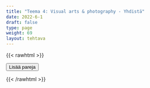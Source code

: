 ```yaml
---
title: "Teema 4: Visual arts & photography - Yhdistä"
date: 2022-6-1
draft: false
type: page
weight: 69
layout: tehtava
---
```

{{< rawhtml >}}
<link rel="stylesheet" type="text/css" href="/css/yhdistely.css"/>
<div id="nappulat">
<button id="lisaa">
Lisää pareja
</button>
</div>
<div id="kaikki"></div>
<div id="tehtava" class="grid grid-cols-2">
 <div><ul id="terms"> </ul></div>
 <div><ul id="defs"> </ul></div>

</div>


<script> 
 
 //Execute a JavaScript immediately after a page has been loaded
window.onload = function() {

  //Data for terms and definitions. This can be stored in a separate .js file, in a JSON file or here in the main file
   var data = {
     terms: [{

     index: 0, text: 'aesthetic, esthetic'
}, { index: 1, text: 'architecture'
}, { index: 2, text: 'art gallery'
}, { index: 3, text: 'artwork, work of art'
}, { index: 4, text: 'brush'
}, { index: 5, text: 'brushstroke'
}, { index: 6, text: 'canvas'
}, { index: 7, text: 'cartoon'
}, { index: 8, text: 'carve'
}, { index: 9, text: 'ceramics'
}, { index: 10, text: 'charcoal'
}, { index: 11, text: 'chisel'
}, { index: 12, text: 'clay'
}, { index: 13, text: 'collection'
}, { index: 14, text: 'composition'
}, { index: 15, text: 'contemporary art'
}, { index: 16, text: 'contrast'
}, { index: 17, text: 'crayon'
}, { index: 18, text: 'depict'
}, { index: 19, text: 'design'
}, { index: 20, text: 'drawing'
}, { index: 21, text: 'easel'
}, { index: 22, text: 'etching'
}, { index: 23, text: 'exhibit'
}, { index: 24, text: 'exhibition'
}, { index: 25, text: 'frame'
}, { index: 26, text: 'fake, forgery'
}, { index: 27, text: 'graffiti'
}, { index: 28, text: 'graphics'
}, { index: 29, text: 'graphics tablet'
}, { index: 30, text: 'hue'
}, { index: 31, text: 'illustration'
}, { index: 32, text: 'installation'
}, { index: 33, text: 'landscape'
}, { index: 34, text: 'marble'
}, { index: 35, text: 'marker'
}, { index: 36, text: 'masterpiece'
}, { index: 37, text: 'modern art'
}, { index: 38, text: 'mosaic'
}, { index: 39, text: 'motif'
}, { index: 40, text: 'mural'
}, { index: 41, text: 'oil colour'
}, { index: 42, text: 'oil painting'
}, { index: 43, text: 'painting'
}, { index: 44, text: 'painter'
}, { index: 45, text: 'perspective'
}, { index: 46, text: 'print'
}, { index: 47, text: 'portray'
}, { index: 48, text: 'portrait'
}, { index: 49, text: 'poster'
}, { index: 50, text: 'pottery'
}, { index: 51, text: 'primary colours'
}, { index: 52, text: 'proportion'
}, { index: 53, text: 'sculpt'
}, { index: 54, text: 'sculptor'
}, { index: 55, text: 'sculpture'
}, { index: 56, text: 'solvent'
}, { index: 57, text: 'self-portrait'
}, { index: 58, text: 'shade'
}, { index: 59, text: 'sketch'
}, { index: 60, text: 'stained glass'
}, { index: 61, text: 'statue'
}, { index: 62, text: 'still life'
}, { index: 63, text: 'three-dimensional'
}, { index: 64, text: 'tint'
}, { index: 65, text: 'translucent'
}, { index: 66, text: 'transparent'
}, { index: 67, text: 'watercolour'
}, { index: 68, text: 'angle'
}, { index: 69, text: 'close-up'
}, { index: 70, text: 'crop'
}, { index: 71, text: 'enlarge'
}, { index: 72, text: 'exposure'
}, { index: 73, text: 'flash'
}, { index: 74, text: 'focus'
}, { index: 75, text: 'lens'
}, { index: 76, text: 'panorama'
}, { index: 77, text: 'photography'
}, { index: 78, text: 'photographer'
}, { index: 79, text: 'photoshop'
}, { index: 80, text: 'pose'
}, { index: 81, text: 'shoot, shot, shot'
}, { index: 82, text: 'shot'
}, { index: 83, text: 'shutter'
}, { index: 84, text: 'tripod'
}, { index: 85, text: 'zoom'
}
    ],

  definitions: [{

     index: 0, text: 'esteettinen'
}, { index: 1, text: 'arkkitehtuuri'
}, { index: 2, text: 'taidegalleria'
}, { index: 3, text: 'taideteos'
}, { index: 4, text: 'sivellin'
}, { index: 5, text: 'siveltimenveto'
}, { index: 6, text: 'kangas'
}, { index: 7, text: 'sarjakuva'
}, { index: 8, text: 'kaivertaa, veistää'
}, { index: 9, text: 'keramiikka'
}, { index: 10, text: 'hiili'
}, { index: 11, text: 'taltta'
}, { index: 12, text: 'savi'
}, { index: 13, text: 'kokoelma'
}, { index: 14, text: 'sommitelma'
}, { index: 15, text: 'nykytaide'
}, { index: 16, text: 'kontrasti'
}, { index: 17, text: 'värikynä'
}, { index: 18, text: 'kuvata'
}, { index: 19, text: 'suunnittelu; muotoilla, suunnitella; muotoilu, malli'
}, { index: 20, text: 'piirros, piirustus'
}, { index: 21, text: 'maalausteline'
}, { index: 22, text: 'etsaus (syövyttämällä tehtävä taidegrafiikka)'
}, { index: 23, text: 'esittää, asettaa näytteille, näyttelyesine'
}, { index: 24, text: 'näyttely'
}, { index: 25, text: 'kehys'
}, { index: 26, text: 'väärennös'
}, { index: 27, text: 'graffiti'
}, { index: 28, text: 'grafiikka'
}, { index: 29, text: 'piirtopöytä'
}, { index: 30, text: 'sävy'
}, { index: 31, text: 'kuvitus'
}, { index: 32, text: 'installaatio'
}, { index: 33, text: 'maisemamaalaus'
}, { index: 34, text: 'marmori'
}, { index: 35, text: 'tussikynä'
}, { index: 36, text: 'mestariteos'
}, { index: 37, text: 'moderni taide'
}, { index: 38, text: 'mosaiikki'
}, { index: 39, text: 'aihe'
}, { index: 40, text: 'seinämaalaus'
}, { index: 41, text: 'öljyväri'
}, { index: 42, text: 'öljyvärimaalaus'
}, { index: 43, text: 'maalaus'
}, { index: 44, text: 'taidemaalari'
}, { index: 45, text: 'perspektiivi'
}, { index: 46, text: 'painokuva'
}, { index: 47, text: 'esittää'
}, { index: 48, text: 'muotokuva'
}, { index: 49, text: 'juliste'
}, { index: 50, text: 'keramiikka, savenvalanta'
}, { index: 51, text: 'päävärit'
}, { index: 52, text: 'mittasuhde'
}, { index: 53, text: 'veistää, muotoilla'
}, { index: 54, text: 'kuvanveistäjä'
}, { index: 55, text: 'kuvanveisto, veistos'
}, { index: 56, text: 'liuotin'
}, { index: 57, text: 'omakuva'
}, { index: 58, text: 'varjo'
}, { index: 59, text: 'luonnostella, luonnos'
}, { index: 60, text: 'lasimaalaus'
}, { index: 61, text: 'patsas'
}, { index: 62, text: 'asetelma'
}, { index: 63, text: 'kolmiulotteinen'
}, { index: 64, text: 'värisävy'
}, { index: 65, text: 'läpikuultava'
}, { index: 66, text: 'läpinäkyvä'
}, { index: 67, text: 'akvarelli, vesivärimaalaus'
}, { index: 68, text: 'kuvakulma'
}, { index: 69, text: 'lähikuva'
}, { index: 70, text: 'rajata (kuvaa)'
}, { index: 71, text: 'suurentaa'
}, { index: 72, text: 'valotus'
}, { index: 73, text: 'salamavalo'
}, { index: 74, text: 'tarkentaa'
}, { index: 75, text: 'linssi'
}, { index: 76, text: 'panoraama'
}, { index: 77, text: 'valokuvaus'
}, { index: 78, text: 'valokuvaaja'
}, { index: 79, text: 'käsitellä kuvaa kuvankäsittelyohjelmalla'
}, { index: 80, text: 'poseerata'
}, { index: 81, text: 'kuvata'
}, { index: 82, text: 'kuva, otto, otos'
}, { index: 83, text: 'suljin'
}, { index: 84, text: 'kolmijalka'
}, { index: 85, text: 'zoomata'

},

    ],
    //this creates matches for indexes. This is a sort of an Answer Sheet
    pairs: {
      0: 0,
      1: 1,
      2: 2,
      3: 3,
      4: 4,
      5: 5,
      6: 6,
      7: 7,
      8: 8,
      9: 9,
      10: 10,
      11: 11,
      12: 12,
      13: 13,
      14: 14,
      15: 15,
      16: 16,
      17: 17,
      18: 18,
      19: 19,
      20: 20,
      21: 21,
      22: 22,
      23: 23,
      24: 24,
      25: 25,
      26: 26,
      27: 27,
      28: 28,
      29: 29,
      30: 30,
      31: 31,
      32: 32,
      33: 33,
      34: 34,
      35: 35,
      36: 36,
      37: 37,
      38: 38,
      39: 39,
      40: 40,
      41: 41,
      42: 42,
      43: 43,
      44: 44,
      45: 45,
      46: 46,
      47: 47,
      48: 48,
      49: 49,
      50: 50,
      51: 51,
      52: 52,
      53: 53,
      54: 54,
      55: 55,
      56: 56,
      57: 57,
      58: 58,
      59: 59,
      60: 60,
      61: 61,
      62: 62,
      63: 63,
      64: 64,
      65: 65,
      66: 66,
      67: 67,
      68: 68,
      69: 69,
      70: 70,
      71: 71,
      72: 72,
      73: 73,
      74: 74,
      75: 75,
      76: 76,
      77: 77,
      78: 78,
      79: 79,
      80: 80,
      81: 81,
      82: 82,
      83: 83,
      84: 84,
      85: 85,

    }
  };
    
for (var a=[],i=0;i<86;++i) a[i]=i;

function shufflee(array) {
  var tmp, current, top = array.length;
  if(top) while(--top) {
    current = Math.floor(Math.random() * (top + 1));
    tmp = array[current];
    array[current] = array[top];
    array[top] = tmp;
  }
  return array;
}

a = shufflee(a);
  

  var selectedTerm = null, //to make sure none is selected onload
    selectedDef = null,
    termsContainer = document.querySelector("#terms"), //list of terms
    defsContainer = document.querySelector("#defs"); //list of definitions

  //This function takes two arguments, that is one term and one def to compare if they match. It returns True or False after compairing values of the "pairs" object property.     
  function isMatch(termIndex, defIndex) {
    return data.pairs[termIndex] === defIndex;
  }

  //This function adds HTML elements and content to the specified container (UL).
  function createListHTML(list, container) {
    container.innerHTML = ""; //first, clean up any existing LI elements
    for (var i = 0; i < 86; i++) {
      container.innerHTML = container.innerHTML + "<li data-index='" + list[i]["index"] + "'>" + "<span>" + list[i]["text"] + "</span>" + "</li>";

    }
  }

function addCSS(css){
  var elem=document.createElement('style');
  if(elem.styleSheet && !elem.sheet)elem.styleSheet.cssText=css;
  else elem.appendChild(document.createTextNode(css));
  document.getElementsByTagName('head')[0].appendChild(elem); 
}

  createListHTML(data.terms, termsContainer);
  createListHTML(data.definitions, defsContainer);

  //listen for a "click" event on a list of Terms and store the clicked object in the target object
  termsContainer.addEventListener("click", function(e) {
    var target = e.target.parentNode;
    if (target.className === "score")
      return;
    var termIndex = Number(target.getAttribute("data-index"));
    //the condition is that only one LI can be selected
    if (selectedTerm !== null && selectedTerm !== termIndex) {
      termsContainer.querySelector("li[data-index='" + selectedTerm + "']").removeAttribute("data-selected");
    }

    //deletion of the decoration
    if (target.hasAttribute("data-selected")) {
      target.removeAttribute("data-selected");
      selectedTerm = null;
    }
    //selecting on click	
    else {
      target.setAttribute("data-selected", true);
      selectedTerm = termIndex;
    }

    if (selectedTerm !== null && selectedDef !== null) {
      var term = document.querySelector("#terms [data-index='" + selectedTerm + "']");
      var def = document.querySelector("#defs [data-index='" + selectedDef + "']");
      if (isMatch(selectedTerm, selectedDef)) {
				term.className = "score";
        def.className = "score";
  			numero++;
   			term.style.order = (numero);
   			def.style.order = (numero);
            }
      selectedTerm = null;
      selectedDef = null;
      term.removeAttribute("data-selected");
      def.removeAttribute("data-selected");
			    }
  })

  defsContainer.addEventListener("click", function(e) {
    var target = e.target.parentNode;
    if (target.className === "score")
      return;
    var defIndex = Number(target.getAttribute("data-index"));
    var defText = Number(target.getAttribute("data-index"))

    if (selectedDef !== null && selectedDef !== defIndex) {
      defsContainer.querySelector("li[data-index='" + selectedDef + "']").removeAttribute("data-selected");
    }

    if (target.hasAttribute("data-selected"))
      target.removeAttribute("data-selected");
    else
      target.setAttribute("data-selected", true);
    selectedDef = Number(target.getAttribute("data-index"));
    if (selectedTerm !== null && selectedDef !== null) {
      //var term = document.querySelector("#terms [data-index='"+selectedTerm+"']");
      var term = termsContainer.querySelector("[data-index='" + selectedTerm + "']");
      //var def = document.querySelector("#defs [data-index='"+selectedDef+"']");
      var def = defsContainer.querySelector("[data-index='" + selectedDef + "']");
      if (isMatch(selectedTerm, selectedDef)) {
				term.className = "score";
        def.className = "score";
  			numero++;
   			term.style.order = (numero);
   			def.style.order = (numero);
       }
      
      selectedTerm = null; //poista napautusten valinta
      selectedDef = null; //poista napautusten valinta
      term.removeAttribute("data-selected");
      def.removeAttribute("data-selected");
    }
  })

  function shuffle() {
    randomSort(data.terms)
    randomSort(data.definitions)
    createListHTML(data.terms, termsContainer)
    createListHTML(data.definitions, defsContainer)
    addCSS("div#tehtava li[data-index]{display: none;}")
    addCSS("div#tehtava li[data-index='" + a[0] + "']{display: flex;}")
		addCSS("div#tehtava li[data-index='" + a[1] + "']{display: flex;}")
    addCSS("div#tehtava li[data-index='" + a[2] + "']{display: flex;}")
    addCSS("div#tehtava li[data-index='" + a[3] + "']{display: flex;}")
    addCSS("div#tehtava li[data-index='" + a[4] + "']{display: flex;}")
    addCSS("div#tehtava li[data-index='" + a[5] + "']{display: flex;}")
  }
  
  
  
  function randomSort(array) {
    var currentIndex = array.length,
      temporaryValue, randomIndex;

    // While there remain elements to shuffle...

    while (currentIndex !== 0) {

      // Pick a remaining element...
      randomIndex = Math.floor(Math.random() * currentIndex);
      currentIndex -= 1;

      // And swap it with the current element. SWAP
      temporaryValue = array[currentIndex];
      array[currentIndex] = array[randomIndex];
      array[randomIndex] = temporaryValue;
    }

    return array;
  }

  shuffle(); 
  
document.getElementById("lisaa").addEventListener("click", function() {
        h++;
        addCSS("div#tehtava li[data-index='" + a[h] + "']{display: flex;}")
				h++;
        addCSS("div#tehtava li[data-index='" + a[h] + "']{display: flex;}")
				h++;
        addCSS("div#tehtava li[data-index='" + a[h] + "']{display: flex;}")
				h++;
        addCSS("div#tehtava li[data-index='" + a[h] + "']{display: flex;}")
				h++;
        addCSS("div#tehtava li[data-index='" + a[h] + "']{display: flex;}")
				h++;
        addCSS("div#tehtava li[data-index='" + a[h] + "']{display: flex;}")
if(h>90){$("#kaikki").html("Kaikki lisätty jo!"); }      })
  }

var numero = 0;
var h = 6;
</script>
{{< /rawhtml >}}